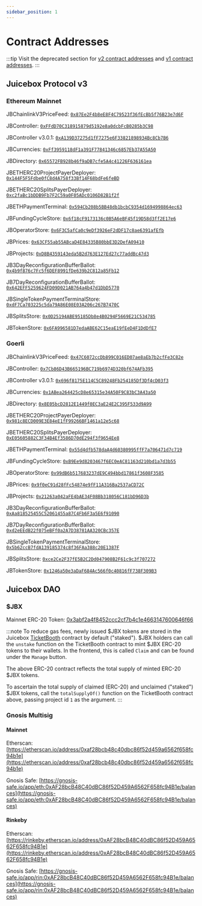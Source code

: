 ```yaml
---
sidebar_position: 1
---
```


# Contract Addresses

:::tip
Visit the deprecated section for [v2 contract addresses](/dev/deprecated/v2/addresses) and [v1 contract addresses](/dev/deprecated/v1/resources/contract-addresses).
:::

## Juicebox Protocol v3

### Ethereum Mainnet

JBChainlinkV3PriceFeed: [`0x87Ee2F4b8eE8F4C79523f36fEcBb5f76B23e7d6F`](https://etherscan.io/address/0x87Ee2F4b8eE8F4C79523f36fEcBb5f76B23e7d6F)

JBController: [`0xFFdD70C318915879d5192e8a0dcbFcB0285b3C98`](https://etherscan.io/address/0xFFdD70C318915879d5192e8a0dcbFcB0285b3C98)

JBController v3.0.1: [`0xA139D37275d1fF7275e6F33821898934Bc8Cb7B6`](https://etherscan.io/address/0xA139D37275d1fF7275e6F33821898934Bc8Cb7B6)

JBCurrencies: [`0xFf3959118dF1a391F77841346c6857Eb37A55A50`](https://etherscan.io/address/0xFf3959118dF1a391F77841346c6857Eb37A55A50)

JBDirectory: [`0x65572FB928b46f9aDB7cfe5A4c41226F636161ea`](https://etherscan.io/address/0x65572FB928b46f9aDB7cfe5A4c41226F636161ea)

JBETHERC20ProjectPayerDeployer: [`0x144F5F5Fdbe0fC8d4A758f33Bf14F68bdFe6feBD`](https://etherscan.io/address/0x144F5F5Fdbe0fC8d4A758f33Bf14F68bdFe6feBD)

JBETHERC20SplitsPayerDeployer: [`0xc2faBc1bDDB9Fb7F2C59a0F05ADc0106D82B1f2f`](https://etherscan.io/address/0xc2faBc1bDDB9Fb7F2C59a0F05ADc0106D82B1f2f)

JBETHPaymentTerminal: [`0x594Cb208b5BB48db1bcbC9354d1694998864ec63`](https://etherscan.io/address/0x594Cb208b5BB48db1bcbC9354d1694998864ec63)

JBFundingCycleStore: [`0x6f18cF9173136c0B5A6eBF45f19D58d3ff2E17e6`](https://etherscan.io/address/0x6f18cF9173136c0B5A6eBF45f19D58d3ff2E17e6)

JBOperatorStore: [`0x6F3C5afCa0c9eDf3926eF2dDF17c8ae6391afEfb`](https://etherscan.io/address/0x6F3C5afCa0c9eDf3926eF2dDF17c8ae6391afEfb)

JBPrices: [`0x63CF55ab55ABcaD4E84335B80bbE3D2DefA09410`](https://etherscan.io/address/0x63CF55ab55ABcaD4E84335B80bbE3D2DefA09410)

JBProjects: [`0xD8B4359143eda5B2d763E127Ed27c77addBc47d3`](https://etherscan.io/address/0xD8B4359143eda5B2d763E127Ed27c77addBc47d3)

JB3DayReconfigurationBufferBallot: [`0x4b9f876c7Fc5f6DEF8991fDe639b2C812a85Fb12`](https://etherscan.io/address/0x4b9f876c7Fc5f6DEF8991fDe639b2C812a85Fb12)

JB7DayReconfigurationBufferBallot: [`0x642EFF5259624FD09D021AB764a4b47d1DbD5770`](https://etherscan.io/address/0x642EFF5259624FD09D021AB764a4b47d1DbD5770)

JBSingleTokenPaymentTerminalStore: [`0xdF7Ca703225c5da79A86E08E03A206c267B7470C`](https://etherscan.io/address/0xdF7Ca703225c5da79A86E08E03A206c267B7470C)

JBSplitsStore: [`0x0D25194ABE95185Db8e4B0294F5669E21C534785`](https://etherscan.io/address/0x0D25194ABE95185Db8e4B0294F5669E21C534785)

JBTokenStore: [`0x6FA996581D7edaABE62C15eaE19fEeD4F1DdDfE7`](https://etherscan.io/address/0x6FA996581D7edaABE62C15eaE19fEeD4F1DdDfE7)

### Goerli

JBChainlinkV3PriceFeed: [`0x47C6072ccDb899C016ED07ae8aEb7b2cfFe3C82e`](https://goerli.etherscan.io/address/0x47C6072ccDb899C016ED07ae8aEb7b2cfFe3C82e)

JBController: [`0x7Cb86D43B665196BC719b6974D320bf674AFb395`](https://goerli.etherscan.io/address/0x7Cb86D43B665196BC719b6974D320bf674AFb395)

JBController v3.0.1: [`0x696f8175E114C5C89248Fb254185Df3Df4cD03f3`](https://goerli.etherscan.io/address/0x696f8175E114C5C89248Fb254185Df3Df4cD03f3)

JBCurrencies: [`0x1ABea264425cD8e65315e34A50F9C83bC3A43a50`](https://goerli.etherscan.io/address/0x1ABea264425cD8e65315e34A50F9C83bC3A43a50)

JBDirectory: [`0x8E05bcD2812E1449f0EC3aE24E2C395F533d9A99`](https://goerli.etherscan.io/address/0x8E05bcD2812E1449f0EC3aE24E2C395F533d9A99)

JBETHERC20ProjectPayerDeployer: [`0x981c8ECD009E3E84eE1fF99266BF1461a12e5c68`](https://goerli.etherscan.io/address/0x981c8ECD009E3E84eE1fF99266BF1461a12e5c68)

JBETHERC20SplitsPayerDeployer: [`0xE05605882C3F34B4Ef3586D70dE294f3f9654Ee8`](https://goerli.etherscan.io/address/0xE05605882C3F34B4Ef3586D70dE294f3f9654Ee8)

JBETHPaymentTerminal: [`0x55d4dfb578daA4d60380995ffF7a706471d7c719`](https://goerli.etherscan.io/address/0x55d4dfb578daA4d60380995ffF7a706471d7c719)

JBFundingCycleStore: [`0xB9Ee9d8203467f6EC0eAC81163d210bd1a7d3b55`](https://goerli.etherscan.io/address/0xB9Ee9d8203467f6EC0eAC81163d210bd1a7d3b55)

JBOperatorStore: [`0x99dB6b517683237dE9C494bbd17861f3608F3585`](https://goerli.etherscan.io/address/0x99dB6b517683237dE9C494bbd17861f3608F3585)

JBPrices: [`0x9f0eC91d28fFc54874e9fF11A316Ba2537aCD72C`](https://goerli.etherscan.io/address/0x9f0eC91d28fFc54874e9fF11A316Ba2537aCD72C)

JBProjects: [`0x21263a042aFE4bAE34F08Bb318056C181bD96D3b`](https://goerli.etherscan.io/address/0x21263a042aFE4bAE34F08Bb318056C181bD96D3b)

JB3DayReconfigurationBufferBallot: [`0xAa818525455C52061455a87C4Fb6F3a5E6f91090`](https://goerli.etherscan.io/address/0xAa818525455C52061455a87C4Fb6F3a5E6f91090)

JB7DayReconfigurationBufferBallot: [`0xd2eEEdB22f075eBFf0a2A7D38781AA320CBc357E`](https://goerli.etherscan.io/address/0xd2eEEdB22f075eBFf0a2A7D38781AA320CBc357E)

JBSingleTokenPaymentTerminalStore: [`0x5b62ccB7fdA139185374c8f36FAa388c20E1387F`](https://goerli.etherscan.io/address/0x5b62ccB7fdA139185374c8f36FAa388c20E1387F)

JBSplitsStore: [`0xce2Ce2F37fE5B2C2Dd047908B2F61c9c3f707272`](https://goerli.etherscan.io/address/0xce2Ce2F37fE5B2C2Dd047908B2F61c9c3f707272)

JBTokenStore: [`0x1246a50e3aDaF684Ac566f0c40816fF738F309B3`](https://goerli.etherscan.io/address/0x1246a50e3aDaF684Ac566f0c40816fF738F309B3)

## Juicebox DAO

### $JBX

Mainnet ERC-20 Token: [0x3abf2a4f8452ccc2cf7b4c1e4663147600646f66](https://etherscan.io/token/0x3abf2a4f8452ccc2cf7b4c1e4663147600646f66)

:::note
To reduce gas fees, newly issued $JBX tokens are stored in the Juicebox [TicketBooth](../dev/deprecated/v1/ticketbooth/) contract by default ("staked"). $JBX holders can call the `unstake` function on the TicketBooth contract to mint $JBX ERC-20 tokens to their wallets. In the frontend, this is called `Claim` and can be found under the `Manage` button.

The above ERC-20 contract reflects the total supply of minted ERC-20 $JBX tokens.

To ascertain the total supply of claimed (ERC-20) and unclaimed ("staked") $JBX tokens, call the `totalSupplyOf()` function on the TicketBooth contract above, passing project id `1` as the argument.
:::

### Gnosis Multisig

#### Mainnet

Etherscan: [https://etherscan.io/address/0xaf28bcb48c40dbc86f52d459a6562f658fc94b1e](https://etherscan.io/address/0xaf28bcb48c40dbc86f52d459a6562f658fc94b1e)

Gnosis Safe: [https://gnosis-safe.io/app/eth:0xAF28bcB48C40dBC86f52D459A6562F658fc94B1e/balances](https://gnosis-safe.io/app/eth:0xAF28bcB48C40dBC86f52D459A6562F658fc94B1e/balances)

#### **Rinkeby**

Etherscan: [https://rinkeby.etherscan.io/address/0xAF28bcB48C40dBC86f52D459A6562F658fc94B1e](https://rinkeby.etherscan.io/address/0xAF28bcB48C40dBC86f52D459A6562F658fc94B1e)

Gnosis Safe: [https://gnosis-safe.io/app/rin:0xAF28bcB48C40dBC86f52D459A6562F658fc94B1e/balances](https://gnosis-safe.io/app/rin:0xAF28bcB48C40dBC86f52D459A6562F658fc94B1e/balances)
